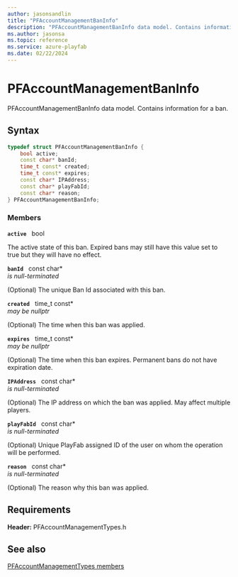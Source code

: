 ```yaml
---
author: jasonsandlin
title: "PFAccountManagementBanInfo"
description: "PFAccountManagementBanInfo data model. Contains information for a ban."
ms.author: jasonsa
ms.topic: reference
ms.service: azure-playfab
ms.date: 02/22/2024
---
```


# PFAccountManagementBanInfo  

PFAccountManagementBanInfo data model. Contains information for a ban.  

## Syntax  
  
```cpp
typedef struct PFAccountManagementBanInfo {  
    bool active;  
    const char* banId;  
    time_t const* created;  
    time_t const* expires;  
    const char* IPAddress;  
    const char* playFabId;  
    const char* reason;  
} PFAccountManagementBanInfo;  
```
  
### Members  
  
**`active`** &nbsp; bool  
  
The active state of this ban. Expired bans may still have this value set to true but they will have no effect.
  
**`banId`** &nbsp; const char*  
*is null-terminated*  
  
(Optional) The unique Ban Id associated with this ban.
  
**`created`** &nbsp; time_t const*  
*may be nullptr*  
  
(Optional) The time when this ban was applied.
  
**`expires`** &nbsp; time_t const*  
*may be nullptr*  
  
(Optional) The time when this ban expires. Permanent bans do not have expiration date.
  
**`IPAddress`** &nbsp; const char*  
*is null-terminated*  
  
(Optional) The IP address on which the ban was applied. May affect multiple players.
  
**`playFabId`** &nbsp; const char*  
*is null-terminated*  
  
(Optional) Unique PlayFab assigned ID of the user on whom the operation will be performed.
  
**`reason`** &nbsp; const char*  
*is null-terminated*  
  
(Optional) The reason why this ban was applied.
  
  
## Requirements  
  
**Header:** PFAccountManagementTypes.h
  
## See also  
[PFAccountManagementTypes members](../pfaccountmanagementtypes_members.md)  

  
  
